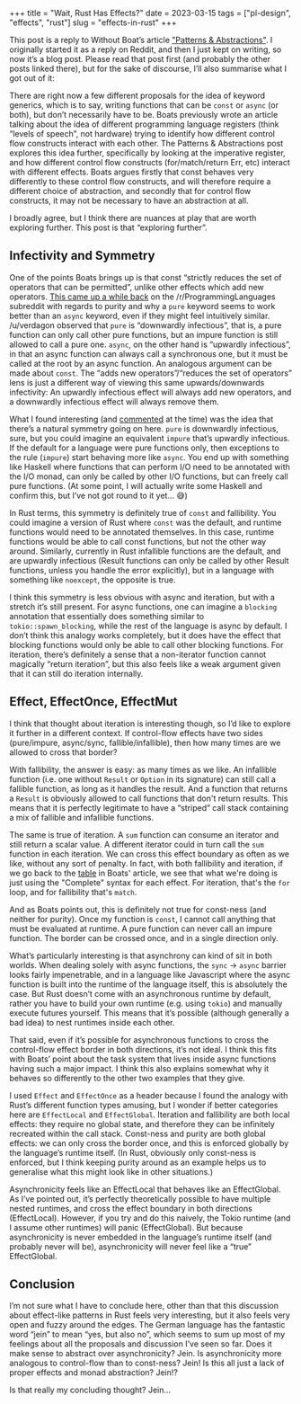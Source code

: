 +++
title = "Wait, Rust Has Effects?"
date = 2023-03-15
tags = ["pl-design", "effects", "rust"]
slug = "effects-in-rust"
+++

This post is a reply to Without Boat’s article ["Patterns & Abstractions"](https://without.boats/blog/patterns-and-abstractions/). I originally started it as a reply on Reddit, and then I just kept on writing, so now it’s a blog post. Please read that post first (and probably the other posts linked there), but for the sake of discourse, I’ll also summarise what I got out of it:

There are right now a few different proposals for the idea of keyword generics, which is to say, writing functions that can be `const` or `async` (or both), but don’t necessarily have to be. Boats previously wrote an article talking about the idea of different programming language registers (think “levels of speech”, not hardware) trying to identify how different control flow constructs interact with each other. The Patterns & Abstractions post explores this idea further, specifically by looking at the imperative register, and how different control flow constructs (for/match/return Err, etc) interact with different effects. Boats argues firstly that const behaves very differently to these control flow constructs, and will therefore require a different choice of abstraction, and secondly that for control flow constructs, it may not be necessary to have an abstraction at all.

I broadly agree, but I think there are nuances at play that are worth exploring further. This post is that “exploring further”.

## Infectivity and Symmetry

One of the points Boats brings up is that const “strictly reduces the set of operators that can be permitted”, unlike other effects which add new operators. [This came up a while back](https://www.reddit.com/r/ProgrammingLanguages/comments/vofiyv/thoughts_on_infectious_systems_asyncawait_and_pure/) on the /r/ProgrammingLanguages subreddit with regards to purity and why a `pure` keyword seems to work better than an `async` keyword, even if they might feel intuitively similar. /u/verdagon observed that `pure` is “downwardly infectious”, that is, a pure function can only call other pure functions, but an impure function is still allowed to call a pure one. `async`, on the other hand is “upwardly infectious”, in that an async function can always call a synchronous one, but it must be called at the root by an async function. An analogous argument can be made about `const`. The “adds new operators”/“reduces the set of operators” lens is just a different way of viewing this same upwards/downwards infectivity: An upwardly infectious effect will always add new operators, and a downwardly infectious effect will always remove them.

What I found interesting (and [commented](https://www.reddit.com/r/ProgrammingLanguages/comments/vofiyv/comment/ied4gaw/?utm_source=reddit&utm_medium=web2x&context=3) at the time) was the idea that there’s a natural symmetry going on here. `pure` is downwardly infectious, sure, but you could imagine an equivalent `impure` that’s upwardly infectious. If the default for a language were pure functions only, then exceptions to the rule (`impure`) start behaving more like `async`. You end up with something like Haskell where functions that can perform I/O need to be annotated with the I/O monad, can only be called by other I/O functions, but can freely call pure functions. (At some point, I will actually write some Haskell and confirm this, but I’ve not got round to it yet… 😅)

In Rust terms, this symmetry is definitely true of `const` and fallibility. You could imagine a version of Rust where `const` was the default, and runtime functions would need to be annotated themselves. In this case, runtime functions would be able to call const functions, but not the other way around. Similarly, currently in Rust infallible functions are the default, and are upwardly infectious (Result functions can only be called by other Result functions, unless you handle the error explicitly), but in a language with something like `noexcept`, the opposite is true.

I think this symmetry is less obvious with async and iteration, but with a stretch it’s still present. For async functions, one can imagine a `blocking` annotation that essentially does something similar to `tokio::spawn_blocking`, while the rest of the language is async by default. I don’t think this analogy works completely, but it does have the effect that blocking functions would only be able to call other blocking functions. For iteration, there’s definitely a sense that a non-iterator function cannot magically “return iteration”, but this also feels like a weak argument given that it can still do iteration internally.

## Effect, EffectOnce, EffectMut

I think that thought about iteration is interesting though, so I’d like to explore it further in a different context. If control-flow effects have two sides (pure/impure, async/sync, fallible/infallible), then how many times are we allowed to cross that border?

With fallibility, the answer is easy: as many times as we like. An infallible function (i.e. one without `Result` or `Option` in its signature) can still call a fallible function, as long as it handles the result. And a function that returns a `Result` is obviously allowed to call functions that don't return results. This means that it is perfectly legitimate to have a “striped” call stack containing a mix of fallible and infallible functions.

The same is true of iteration. A `sum` function can consume an iterator and still return a scalar value. A different iterator could in turn call the `sum` function in each iteration. We can cross this effect boundary as often as we like, without any sort of penalty. In fact, with both fallibility and iteration, if we go back to the [table](https://without.boats/blog/patterns-and-abstractions/#patterns-of-control-flow-effects) in Boats' article, we see that what we're doing is just using the "Complete" syntax for each effect. For iteration, that's the `for` loop, and for fallibility that's `match`.

And as Boats points out, this is definitely not true for const-ness (and neither for purity). Once my function is `const`, I cannot call anything that must be evaluated at runtime. A pure function can never call an impure function. The border can be crossed once, and in a single direction only.

What’s particularly interesting is that asynchrony can kind of sit in both worlds. When dealing solely with async functions, the `sync` -> `async` barrier looks fairly impenetrable, and in a language like Javascript where the async function is built into the runtime of the language itself, this is absolutely the case. But Rust doesn’t come with an asynchronous runtime by default, rather you have to build your own runtime (e.g. using `tokio`) and manually execute futures yourself. This means that it’s possible (although generally a bad idea) to nest runtimes inside each other.

That said, even if it’s possible for asynchronous functions to cross the control-flow effect border in both directions, it’s not ideal. I think this fits with Boats’ point about the task system that lives inside async functions having such a major impact. I think this also explains somewhat why it behaves so differently to the other two examples that they give.

I used `Effect` and `EffectOnce` as a header because I found the analogy with Rust’s different function types amusing, but I wonder if better categories here are `EffectLocal` and `EffectGlobal`. Iteration and fallibility are both local effects: they require no global state, and therefore they can be infinitely recreated within the call stack. Const-ness and purity are both global effects: we can only cross the border once, and this is enforced globally by the language’s runtime itself. (In Rust, obviously only const-ness is enforced, but I think keeping purity around as an example helps us to generalise what this might look like in other situations.)

Asynchronicity feels like an EffectLocal that behaves like an EffectGlobal. As I’ve pointed out, it’s perfectly theoretically possible to have multiple nested runtimes, and cross the effect boundary in both directions (EffectLocal). However, if you try and do this naively, the Tokio runtime (and I assume other runtimes) will panic (EffectGlobal). But because asynchronicity is never embedded in the language’s runtime itself (and probably never will be), asynchronicity will never feel like a “true” EffectGlobal.

## Conclusion

I’m not sure what I have to conclude here, other than that this discussion about effect-like patterns in Rust feels very interesting, but it also feels very open and fuzzy around the edges. The German language has the fantastic word “jein” to mean “yes, but also no”, which seems to sum up most of my feelings about all the proposals and discussion I’ve seen so far. Does it make sense to abstract over asynchronicity? Jein. Is asynchronicity more analogous to control-flow than to const-ness? Jein! Is this all just a lack of proper effects and monad abstraction? Jein!?

Is that really my concluding thought? Jein…
